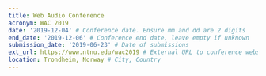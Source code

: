 ```yaml
---
title: Web Audio Conference
acronym: WAC 2019
date: '2019-12-04' # Conference date. Ensure mm and dd are 2 digits
end_date: '2019-12-06' # Conference end date, leave empty if unknown
submission_date: '2019-06-23' # Date of submissions
ext_url: https://www.ntnu.edu/wac2019 # External URL to conference website
location: Trondheim, Norway # City, Country
---
```

